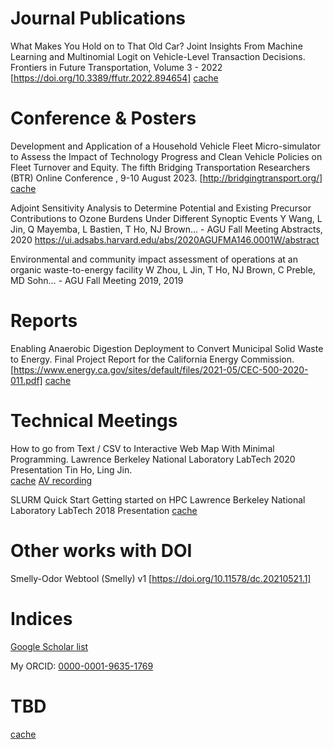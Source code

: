 # Journal Publications

What Makes You Hold on to That Old Car? Joint Insights From Machine Learning and Multinomial Logit on Vehicle-Level Transaction Decisions. Frontiers in Future Transportation, Volume 3 - 2022
[https://doi.org/10.3389/ffutr.2022.894654] 
[cache](rm-copyright-concern-https://tin6150.github.io/publication/doc/2022_Frontiers_ML_Vehicle_Transaction.pdf)


# Conference & Posters

Development and Application of a Household Vehicle Fleet Micro-simulator to Assess the Impact of Technology Progress and Clean Vehicle Policies on Fleet Turnover and Equity. The fifth Bridging Transportation Researchers (BTR) Online Conference , 9-10 August 2023.
[http://bridgingtransport.org/] 
[cache](https://tin6150.github.io/publication/doc/2023_BTR_CV_Sim.pdf)


Adjoint Sensitivity Analysis to Determine Potential and Existing Precursor Contributions to Ozone Burdens Under Different Synoptic Events
Y Wang, L Jin, Q Mayemba, L Bastien, T Ho, NJ Brown… - AGU Fall Meeting Abstracts, 2020
https://ui.adsabs.harvard.edu/abs/2020AGUFMA146.0001W/abstract

Environmental and community impact assessment of operations at an organic waste-to-energy facility
W Zhou, L Jin, T Ho, NJ Brown, C Preble, MD Sohn… - AGU Fall Meeting 2019, 2019



# Reports

Enabling Anaerobic Digestion Deployment to Convert Municipal Solid Waste to Energy. Final Project Report for the California Energy Commission.
[https://www.energy.ca.gov/sites/default/files/2021-05/CEC-500-2020-011.pdf]
[cache](https://tin6150.github.io/publication/doc/2020.CEC-500-2020-011.pdf)


# Technical Meetings

How to go from Text / CSV to Interactive Web Map With Minimal Programming.
Lawrence Berkeley National Laboratory LabTech 2020 Presentation
Tin Ho, Ling Jin.  
[cache](https://tin6150.github.io/publication/doc/From_CSV_to_Web_GIS-LabTech2020.pdf)
[AV recording](https://drive.google.com/file/d/1Z0uFfArhvFeoOnSl2jiSXr5M3nOXf6YY/view)


SLURM Quick Start
Getting started on HPC
Lawrence Berkeley National Laboratory LabTech 2018 Presentation
[cache](https://tin6150.github.io/publication/doc/SLURM_QuickStart_LBNL.pdf)



# Other works with DOI

Smelly-Odor Webtool (Smelly) v1
[https://doi.org/10.11578/dc.20210521.1]

# Indices

[Google Scholar list](https://scholar.google.com/citations?hl=en&user=WyNqz4IAAAAJ)

My ORCID: 
[0000-0001-9635-1769](https://orcid.org/0000-0001-9635-1769)


# TBD
[cache](rm-copyright-concern)
